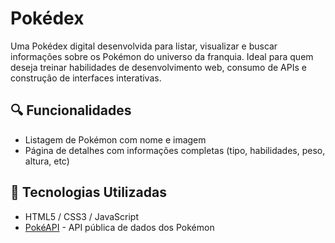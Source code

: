 # Pokédex

Uma Pokédex digital desenvolvida para listar, visualizar e buscar informações sobre os Pokémon do universo da franquia. Ideal para quem deseja treinar habilidades de desenvolvimento web, consumo de APIs e construção de interfaces interativas.

## 🔍 Funcionalidades

- Listagem de Pokémon com nome e imagem
- Página de detalhes com informações completas (tipo, habilidades, peso, altura, etc)

## 🚀 Tecnologias Utilizadas

- HTML5 / CSS3 / JavaScript
- [PokéAPI](https://pokeapi.co/) - API pública de dados dos Pokémon
